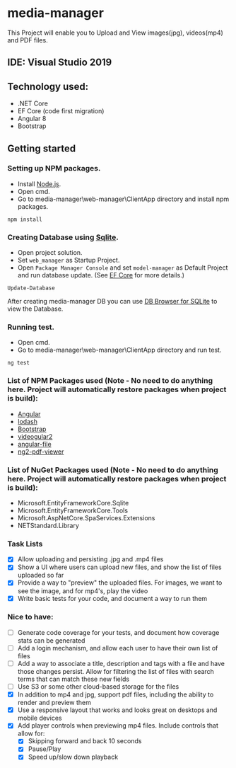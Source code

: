 # media-manager
This Project will enable you to Upload and View images(jpg), videos(mp4) and PDF files.

## IDE: Visual Studio 2019

## Technology used:
* .NET Core
* EF Core (code first migration)
* Angular 8
* Bootstrap

## Getting started
### Setting up NPM packages.
* Install [Node.js](https://nodejs.org/en/download/).
* Open cmd.
* Go to media-manager\web-manager\ClientApp directory and install npm packages.
```
npm install
```
### Creating Database using [Sqlite](https://www.sqlite.org/index.html).
* Open project solution.
* Set `web_manager` as Startup Project.
* Open `Package Manager Console` and set `model-manager` as Default Project and run database update. (See [EF Core](https://docs.microsoft.com/en-us/ef/core/get-started/?tabs=visual-studio) for more details.)
```
Update-Database
```


After creating media-manager DB you can use [DB Browser for SQLite](https://sqlitebrowser.org/) to view the Database.

### Running test.
* Open cmd.
* Go to media-manager\web-manager\ClientApp directory and run test.
```
ng test
```

### List of NPM Packages used (Note - No need to do anything here. Project will automatically restore packages when project is build):
* [Angular](https://angular.io/)
* [lodash](https://www.npmjs.com/package/lodash)
* [Bootstrap](https://www.npmjs.com/package/bootstrap)
* [videogular2](https://www.npmjs.com/package/videogular2)
* [angular-file](https://www.npmjs.com/package/angular-file)
* [ng2-pdf-viewer](https://www.npmjs.com/package/ng2-pdf-viewer)

### List of NuGet Packages used (Note - No need to do anything here. Project will automatically restore packages when project is build):
* Microsoft.EntityFrameworkCore.Sqlite
* Microsoft.EntityFrameworkCore.Tools
* Microsoft.AspNetCore.SpaServices.Extensions
* NETStandard.Library

### Task Lists
- [x] Allow uploading and persisting .jpg and .mp4 files
- [x] Show a UI where users can upload new files, and show the list of files uploaded so far
- [x] Provide a way to "preview" the uploaded files.  For images, we want to see the image, and for mp4's, play the video
- [x] Write basic tests for your code, and document a way to run them

### Nice to have:
- [ ] Generate code coverage for your tests, and document how coverage stats can be generated
- [ ] Add a login mechanism, and allow each user to have their own list of files
- [ ] Add a way to associate a title, description and tags with a file and have those changes persist.  Allow for filtering the list of files with search terms that can match these new fields
- [ ] Use S3 or some other cloud-based storage for the files
- [x] In addition to mp4 and jpg, support pdf files, including the ability to render and preview them
- [x] Use a responsive layout that works and looks great on desktops and mobile devices
- [x] Add player controls when previewing mp4 files.  Include controls that allow for:
  - [x] Skipping forward and back 10 seconds
  - [x] Pause/Play
  - [x] Speed up/slow down playback
